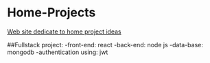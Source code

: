 # Home-Projects
[Web site dedicate to home project ideas]([https://www.google.com](http://homeprojects.link/))

##Fullstack project:
-front-end: react
-back-end: node js
-data-base: mongodb
-authentication using: jwt
